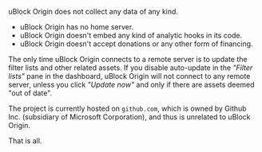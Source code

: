 uBlock Origin does not collect any data of any kind.

- uBlock Origin has no home server.
- uBlock Origin doesn't embed any kind of analytic hooks in its code.
- uBlock Origin doesn't accept donations or any other form of financing.

The only time uBlock Origin connects to a remote server is to update the filter lists and other related assets. If you disable auto-update in the _"Filter lists"_ pane in the dashboard, uBlock Origin will not connect to any remote server, unless you click _"Update now"_ and only if there are assets deemed "out of date".

The project is currently hosted on `github.com`, which is owned by Github Inc. (subsidiary of Microsoft Corporation), and thus is unrelated to uBlock Origin.

That is all.
